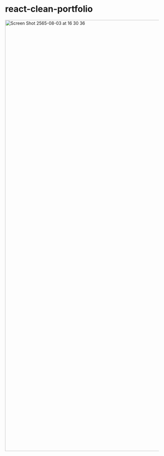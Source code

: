 # react-clean-portfolio

<img width="1410" alt="Screen Shot 2565-08-03 at 16 30 36" src="https://user-images.githubusercontent.com/31444616/182634387-0cb39b05-9e93-4636-9242-113813d4519a.png">

